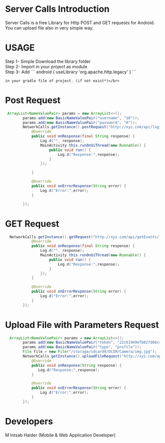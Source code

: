 # Server Calls Introduction
Server Calls is a free Library for Http POST and GET requests for Android. You can upload file also in very simple way. 

<h1>USAGE</h1>
Step 1- Simple Download the library folder </br>
Step 2- Import in your project as module </br>
Step 3- Add  ``` android {
    useLibrary 'org.apache.http.legacy' 
    } ``` 
    
    in your gradle file of project. (if not exist*)</br>
<h1>Post Request</h1>

```java
 ArrayList<NameValuePair> params = new ArrayList<>();
        params.add(new BasicNameValuePair("username", "10"));
        params.add(new BasicNameValuePair("password", "0"));
        NetworkCalls.getInstance().postRequest("http://xyz.com/api/login/format/json", params, new NetworkCalls.ResponseListener() {
            @Override
            public void onResponse(final String response) {
                Log.d("", response);
                MainActivity.this.runOnUiThread(new Runnable() {
                    public void run() {
                        Log.d("Response:",response);
                    }
                });

            }

            @Override
            public void onErrorResponse(String error) {
                Log.d("Error:",error);
            }

        });
```

<h1>GET Request</h1>

```java
  NetworkCalls.getInstance().getRequest("http://xyz.com/api/getEvents/?limit=10&offset=0", new NetworkCalls.ResponseListener() {
            @Override
            public void onResponse(final String response) {
                Log.d("", response);
                MainActivity.this.runOnUiThread(new Runnable() {
                    public void run() {
                        Log.d("Response:",response);
                    }
                });
            }

            @Override
            public void onErrorResponse(String error) {
                Log.d("Error:",error);
            }
        });
```

 <h1>Upload File with Parameters Request</h1>
 
```java
  ArrayList<NameValuePair> params = new ArrayList<>();
        params.add(new BasicNameValuePair("token", "22c61949efb02fd66c446f24dc680078"));
        params.add(new BasicNameValuePair("type", "profile"));
        File file = new File("/storage/sdcard0/DCIM/Camera/img.jpg");
        NetworkCalls.getInstance().uploadFileRequest("http://xyz.com/api/uploadProfile/format/json", file, "profile_pic", params, new NetworkCalls.ResponseListener() {
            @Override
            public void onResponse(String response) {
               Log.d("Response:",response);
            }

            @Override
            public void onErrorResponse(String error) {
                Log.d("Error:",error);
            }
        });
 ```
 <h1>Developers</h1>
 M Intsab Haider (Mobile & Web Application Developer)</br>
